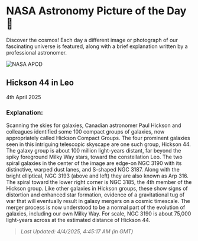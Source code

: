 
  # NASA Astronomy Picture of the Day 🌌

  Discover the cosmos! Each day a different image or photograph of our fascinating universe is featured, along with a brief explanation written by a professional astronomer.

![NASA APOD](https://apod.nasa.gov/apod/image/2504/ARP316.jpg)

## Hickson 44 in Leo

4th April 2025

### Explanation: 

Scanning the skies for galaxies, Canadian astronomer Paul Hickson and colleagues identified some 100 compact groups of galaxies, now appropriately called Hickson Compact Groups. The four prominent galaxies seen in this intriguing telescopic skyscape are one such group, Hickson 44. The galaxy group is about 100 million light-years distant, far beyond the spiky foreground Milky Way stars, toward the constellation Leo. The two spiral galaxies in the center of the image are edge-on NGC 3190 with its distinctive, warped dust lanes, and S-shaped NGC 3187. Along with the bright elliptical, NGC 3193 (above and left) they are also known as Arp 316. The spiral toward the lower right corner is NGC 3185, the 4th member of the Hickson group. Like other galaxies in Hickson groups, these show signs of distortion and enhanced star formation, evidence of a gravitational tug of war that will eventually result in galaxy mergers on a cosmic timescale. The merger process is now understood to be a normal part of the evolution of galaxies, including our own Milky Way. For scale, NGC 3190 is about 75,000 light-years across at the estimated distance of Hickson 44.

> _Last Updated: 4/4/2025, 4:45:17 AM (in GMT)_
